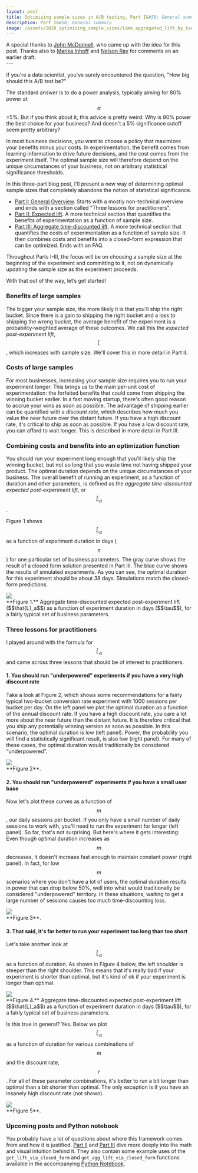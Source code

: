 ```yaml
---
layout: post
title: Optimizing sample sizes in A/B testing, Part I&#58; General summary
description: Part I&#58; General summary
image: /assets/2020_optimizing_sample_sizes/time_aggregated_lift_by_tau_descriptive_labels.png
---
```

<div class="caption">
A special thanks to <a href = 'https://www.linkedin.com/in/john-mcdonnell-65833233/'>John McDonnell</a>, who came up with the idea for this post. Thanks also to <a href='https://www.linkedin.com/in/marika-inhoff-92087313a/'>Marika Inhoff</a> and <a href = 'https://www.linkedin.com/in/nelson-ray-b180641b/'>Nelson Ray</a> for comments on an earlier draft.
</div>  
---

If you're a data scientist, you've surely encountered the question, "How big should this A/B test be?" 

The standard answer is to do a power analysis, typically aiming for 80% power at $$\alpha$$=5%. But if you think about it, this advice is pretty weird. Why is 80% power the best choice for your business? And doesn't a 5% significance cutoff seem pretty arbitrary?

In most business decisions, you want to choose a policy that maximizes your benefits minus your costs. In experimentation, the benefit comes from learning information to drive future decisions, and the cost comes from the experiment itself. The optimal sample size will therefore depend on the unique circumstances of your business, not on arbitrary statistical significance thresholds.

In this three-part blog post, I'll present a new way of determining optimal sample sizes that completely abandons the notion of statistical significance.
* [Part I: General Overview](/2020/01/10/optimizing-sample-sizes-in-ab-testing-part-I/). Starts with a mostly non-technical overview and ends with a section called "Three lessons for practitioners".
* [Part II: Expected lift](/2020/01/10/optimizing-sample-sizes-in-ab-testing-part-II/). A more technical section that quantifies the benefits of experimentation as a function of sample size.
* [Part III: Aggregate time-discounted lift](/2020/01/10/optimizing-sample-sizes-in-ab-testing-part-III/). A more technical section that quantifies the costs of experimentation as a function of sample size. It then combines costs and benefits into a closed-form expression that can be optimized. Ends with an FAQ.

Throughout Parts I-III, the focus will be on choosing a sample size at the beginning of the experiment and committing to it, not on dynamically updating the sample size as the experiment proceeds.

With that out of the way, let’s get started!

### Benefits of large samples
The bigger your sample size, the more likely it is that you'll ship the right bucket. Since there is a gain to shipping the right bucket and a loss to shipping the wrong bucket, the average benefit of the experiment is a probability-weighted average of these outcomes. We call this the _expected post-experiment lift_, $$\hat{L}$$, which increases with sample size. We'll cover this in more detail in Part II.

### Costs of large samples
For most businesses, increasing your sample size requires you to run your experiment longer. This brings us to the main per-unit cost of experimentation: the forfeited benefits that could come from shipping the winning bucket earlier. In a fast moving startup, there's often good reason to accrue your wins as soon as possible. The advantage of shipping earlier can be quantified with a _discount rate_, which describes how much you value the near future over the distant future. If you have a high discount rate, it's critical to ship as soon as possible. If you have a low discount rate, you can afford to wait longer. This is described in more detail in Part III.

### Combining costs and benefits into an optimization function
You should run your experiment long enough that you'll likely ship the winning bucket, but not so long that you waste time not having shipped your product. The optimal duration depends on the unique circumstances of your business. The overall benefit of running an experiment, as a function of duration and other parameters, is defined as the _aggregate time-discounted expected post-experiment lift_, or $$\hat{L}_a$$. 

Figure 1 shows $$\hat{L}_a$$ as a function of experiment duration in days ($$\tau$$) for one particular set of business parameters. The gray curve shows the result of a closed form solution presented in Part III. The blue curve shows the results of simulated experiments. As you can see, the optimal duration for this experiment should be about 38 days. Simulations match the closed-form predictions.

<img src='/assets/2020_optimizing_sample_sizes/time_aggregated_lift_by_tau_descriptive_labels.png' >
<div class="caption">
**Figure 1.** Aggregate time-discounted expected post-experiment lift ($$\hat{L}_a$$) as a function of experiment duration in days ($$\tau$$), for a fairly typical set of business parameters.
</div>

### Three lessons for practitioners
I played around with the formula for $$\hat{L}_a$$ and came across three lessons that should be of interest to practitioners.

#### 1. You should run "underpowered" experiments if you have a very high discount rate
Take a look at Figure 2, which shows some recommendations for a fairly typical two-bucket conversion rate experiment with 1000 sessions per bucket per day. On the left panel we plot the optimal duration as a function of the annual discount rate. If you have a high discount rate, you care a lot more about the near future than the distant future. It is therefore critical that you ship any potentially winning version as soon as possible. In this scenario, the optimal duration is low (left panel). Power, the probability you will find a statistically significant result, is also low (right panel). For many of these cases, the optimal duration would traditionally be considered “underpowered”.

<img src='/assets/2020_optimizing_sample_sizes/optimal_tau_and_power_by_r.png' >
<div class="caption">
**Figure 2**.
</div>

#### 2. You should run "underpowered" experiments if you have a small user base
Now let's plot these curves as a function of $$m$$, our daily sessions per bucket. If you only have a small number of daily sessions to work with, you'll need to run the experiment for longer (left panel). So far, that's not surprising. But here's where it gets interesting: Even though optimal duration increases as $$m$$ decreases, it doesn't increase fast enough to maintain constant power (right panel). In fact, for low $$m$$ scenarios where you don't have a lot of users, the optimal duration results in power that can drop below 50%, well into what would traditionally be considered "underpowered" territory. In these situations, waiting to get a large number of sessions causes too much time-discounting loss. 

<img src='/assets/2020_optimizing_sample_sizes/optimal_tau_and_power_by_m.png' >
<div class="caption">
**Figure 3**.
</div>


#### 3. That said, it's far better to run your experiment too long than too short
Let's take another look at $$\hat{L}_a$$ as a function of duration. As shown in Figure 4 below, the left shoulder is steeper than the right shoulder. This means that it's really bad if your experiment is shorter than optimal, but it's kind of ok if your experiment is longer than optimal. 

<img src='/assets/2020_optimizing_sample_sizes/time_aggregated_lift_by_tau_shoulders.png' >
<div class="caption">
**Figure 4.** Aggregate time-discounted expected post-experiment lift ($$\hat{L}_a$$) as a function of experiment duration in days ($$\tau$$), for a fairly typical set of business parameters.
</div>

Is this true in general? Yes. Below we plot $$\hat{L}_a$$ as a function of duration for various combinations of $$m$$ and the discount rate, $$r$$. For all of these parameter combinations, it's better to run a bit longer than optimal than a bit shorter than optimal. The only exception is if you have an insanely high discount rate (not shown). 

<img src='/assets/2020_optimizing_sample_sizes/L_a_by_tau_for_m_and_r.png' >
<div class="caption">
**Figure 5**.
</div>

### Upcoming posts and Python notebook
You probably have a lot of questions about where this framework comes from and how it is justified. [Part II](/2020/01/10/optimizing-sample-sizes-in-ab-testing-part-II/) and [Part III](/2020/01/10/optimizing-sample-sizes-in-ab-testing-part-III/) dive more deeply into the math and visual intuition behind it. They also contain some example uses of the `get_lift_via_closed_form` and `get_agg_lift_via_closed_form` functions available in the accompanying [Python Notebook](https://github.com/csaid/optimizing-sample-sizes-in-AB-testing/blob/master/Optimizing%20sample%20sizes%20in%20AB%20testing.ipynb).
